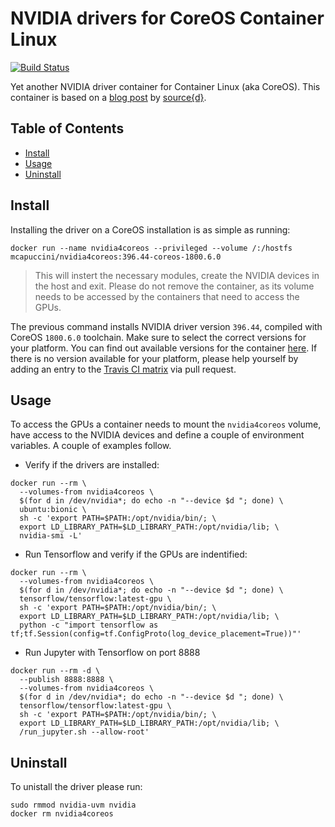 # NVIDIA drivers for CoreOS Container Linux
[![Build Status](https://travis-ci.org/mcapuccini/nvidia4coreos.svg?branch=master)](https://travis-ci.org/mcapuccini/nvidia4coreos)

Yet another NVIDIA driver container for Container Linux (aka CoreOS). This container is based on a [blog post](https://blog.sourced.tech/post/docker_coreos_gpu_deep_learning/) by [source{d}](https://sourced.tech/).

## Table of Contents

- [Install](#install)
- [Usage](#usage)
- [Uninstall](#uninstall)

## Install
Installing the driver on a CoreOS installation is as simple as running:

```
docker run --name nvidia4coreos --privileged --volume /:/hostfs mcapuccini/nvidia4coreos:396.44-coreos-1800.6.0
```
> This will instert the necessary modules, create the NVIDIA devices in the host and exit. Please do not remove the container, as its volume needs to be accessed by the containers that need to access the GPUs.

The previous command installs NVIDIA driver version `396.44`, compiled with CoreOS `1800.6.0` toolchain. Make sure to select the correct versions for your platform. You can find out available versions for the container [here](https://hub.docker.com/r/mcapuccini/nvidia4coreos/tags/). If there is no version available for your platform, please help yourself by adding an entry to the [Travis CI matrix](https://github.com/mcapuccini/nvidia4coreos/blob/master/.travis.yml#L17) via pull request.

## Usage
To access the GPUs a container needs to mount the `nvidia4coreos` volume, have access to the NVIDIA devices and define a couple of environment variables. A couple of examples follow.

- Verify if the drivers are installed:
```
docker run --rm \
  --volumes-from nvidia4coreos \
  $(for d in /dev/nvidia*; do echo -n "--device $d "; done) \
  ubuntu:bionic \
  sh -c 'export PATH=$PATH:/opt/nvidia/bin/; \
  export LD_LIBRARY_PATH=$LD_LIBRARY_PATH:/opt/nvidia/lib; \
  nvidia-smi -L'
```

- Run Tensorflow and verify if the GPUs are indentified:
```
docker run --rm \
  --volumes-from nvidia4coreos \
  $(for d in /dev/nvidia*; do echo -n "--device $d "; done) \
  tensorflow/tensorflow:latest-gpu \
  sh -c 'export PATH=$PATH:/opt/nvidia/bin/; \
  export LD_LIBRARY_PATH=$LD_LIBRARY_PATH:/opt/nvidia/lib; \
  python -c "import tensorflow as tf;tf.Session(config=tf.ConfigProto(log_device_placement=True))"'
```

- Run Jupyter with Tensorflow on port 8888
```
docker run --rm -d \
  --publish 8888:8888 \
  --volumes-from nvidia4coreos \
  $(for d in /dev/nvidia*; do echo -n "--device $d "; done) \
  tensorflow/tensorflow:latest-gpu \
  sh -c 'export PATH=$PATH:/opt/nvidia/bin/; \
  export LD_LIBRARY_PATH=$LD_LIBRARY_PATH:/opt/nvidia/lib; \
  /run_jupyter.sh --allow-root'
```

## Uninstall
To unistall the driver please run:

```
sudo rmmod nvidia-uvm nvidia
docker rm nvidia4coreos
```

